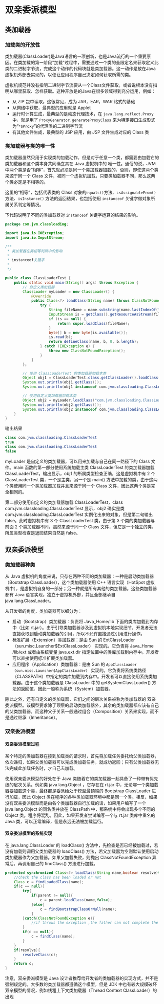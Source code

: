 # 双亲委派模型
## 类加载器
### 加载类的开放性
类加载器(ClassLoader)是Java语言的一项创新，也是Java流行的一个重要原因。在类加载的第一阶段"加载"过程中，需要通过一个类的全限定名来获取定义此类的二进制字节流，完成这个动作的代码块就是类加载器。这一动作是放在Java虚拟机外部去实现的，以便让应用程序自己决定如何获取所需的类。

虚拟机规范并没有指明二进制字节流要从一个Class文件获取，或者说根本没有指明从哪里获取、怎样获取。这种开放是的Java在很多领域得到充分运用，例如：
- 从 ZIP 包中读取，这很常见，成为 JAR，EAR，WAR 格式的基础
- 从网络中获取，最典型的应用就是 Applet
- 运行时计算生成，最典型的是动态代理技术，在 `java.lang.reflect.Proxy` 中，就是用了 `ProxyGenerator.generateProxyClass` 来为特定接口生成形式为“`*$Proxy`”的代理类的二进制字节流
- 有其他文件生成，最典型的 JSP 应用，由 JSP 文件生成对应的 Class 类

### 类加载器与类的唯一性
类加载器虽然只用于实现类的加载动作，但是对于任意一个类，都需要由加载它的类加载器和这个类本身共同确立其在 Java 虚拟机中的 唯一性。通俗的说，JVM 中两个类是否“相等”，首先就必须是同一个类加载器加载的，否则，即使这两个类来源于同一个 Class 文件，被同一个虚拟机加载，只要类加载器不同，那么这两个类必定是不相等的。

这里的“相等”，包括代表类的 Class 对象的` equals() `方法、`isAssignableFrom()` 方法、`isInstance()` 方法的返回结果，也包括使用 `instanceof` 关键字做对象所属关系判定等情况。

下代码说明了不同的类加载器对 `instanceof` 关键字运算的结果的影响。
```java
package com.jvm.classloading;

import java.io.IOException;
import java.io.InputStream;

/**
 * 类加载器在类相等判断中的影响
 * 
 * instanceof关键字
 * 
 */

public class ClassLoaderTest {
    public static void main(String[] args) throws Exception {
        // 自定义类加载器
        ClassLoader myLoader = new ClassLoader() {
            @Override
            public Class<?> loadClass(String name) throws ClassNotFoundException {
                try {
                    String fileName = name.substring(name.lastIndexOf(".") + 1) + ".class";
                    InputStream is = getClass().getResourceAsStream(fileName);
                    if (is == null) {
                        return super.loadClass(fileName);
                    }
                    byte[] b = new byte[is.available()];
                    is.read(b);
                    return defineClass(name, b, 0, b.length);   
                } catch (IOException e) {
                    throw new ClassNotFoundException();
                }
            }
        };

        // 使用 ClassLoaderTest 的类加载器加载本类
        Object obj1 = ClassLoaderTest.class.getClassLoader().loadClass("com.jvm.classloading.ClassLoaderTest").newInstance();
        System.out.println(obj1.getClass());
        System.out.println(obj1 instanceof com.jvm.classloading.ClassLoaderTest);

        // 使用自定义类加载器加载本类
        Object obj2 = myLoader.loadClass("com.jvm.classloading.ClassLoaderTest").newInstance();
        System.out.println(obj2.getClass());
        System.out.println(obj2 instanceof com.jvm.classloading.ClassLoaderTest);
    }
}
```
输出结果
```java
class com.jvm.classloading.ClassLoaderTest
true
class com.jvm.classloading.ClassLoaderTest
false
```
myLoader 是自定义的类加载器，可以用来加载与自己在同一路径下的 Class 文件。main 函数的第一部分使用系统加载主类 ClassLoaderTest 的类加载器加载 ClassLoaderTest，输出显示，obj1 的所属类型检查正确，这是虚拟机中有 2 个 ClassLoaderTest 类，一个是主类，另一个是 main() 方法中加载的类，由于这两个类使用同一个类加载器加载并且来源于同一个 Class 文件，因此这两个类是完全相同的。

第二部分使用自定义的类加载器加载 ClassLoaderTest，class com.jvm.classloading.ClassLoaderTest 显示，obj2 确实是类 com.jvm.classloading.ClassLoaderTest 实例化出来的对象，但是第二句输出 false。此时虚拟机中有 3 个 ClassLoaderTest 类，由于第 3 个类的类加载器与前面 2 个类加载器不同，虽然来源于同一个 Class 文件，但它是一个独立的类，所属类型检查是返回结果自然是 false。

## 双亲委派模型
### 类加载器种类
从 Java 虚拟机的角度来说，只存在两种不同的类加载器：一种是启动类加载器（Bootstrap ClassLoader），这个类加载器使用 C++ 语言实现（HotSpot 虚拟机中），是虚拟机自身的一部分；另一种就是所有其他的类加载器，这些类加载器都有 Java 语言实现，独立于虚拟机外部，并且全部继承自 java.lang.ClassLoader。

从开发者的角度，类加载器可以细分为：
- 启动（Bootstrap）类加载器：负责将 Java_Home/lib 下面的类库加载到内存中（比如 rt.jar）。由于引导类加载器涉及到虚拟机本地实现细节，开发者无法直接获取到启动类加载器的引用，所以不允许直接通过引用进行操作。
- 标准扩展（Extension）类加载器：是由 Sun 的 ExtClassLoader（sun.misc.Launcher$ExtClassLoader） 实现的。它负责将 Java_Home /lib/ext 或者由系统变量 java.ext.dir 指定位置中的类库加载到内存中。开发者可以直接使用标准扩展类加载器。
- 应用程序（Application）类加载器：是由 Sun 的 `AppClassLoader（sun.misc.Launcher$AppClassLoader）` 实现的。它负责将系统类路径（CLASSPATH）中指定的类库加载到内存中。开发者可以直接使用系统类加载器。由于这个类加载器是 ClassLoader 中的 getSystemClassLoader() 方法的返回值，因此一般称为系统（System）加载器。

除此之外，还有自定义的类加载器，它们之间的层次关系被称为类加载器的 双亲委派模型。该模型要求除了顶层的启动类加载器外，其余的类加载器都应该有自己的父类加载器，而这种父子关系一般通过组合（Composition）关系来实现，而不是通过继承（Inheritance）。

### 双亲委派模型
#### 双亲委派模型过程
某个特定的类加载器在接到加载类的请求时，首先将加载任务委托给父类加载器，依次递归，如果父类加载器可以完成类加载任务，就成功返回；只有父类加载器无法完成此加载任务时，才自己去加载。

使用双亲委派模型的好处在于 Java 类随着它的类加载器一起具备了一种带有优先级的层次关系。例如类 java.lang.Object ，它存在在 rt.jar 中，无论哪一个类加载器要加载这个类，最终都是委派给处于模型最顶端的 Bootstrap ClassLoader 进行加载，因此 Object 类在程序的各种类加载器环境中都是同一个类。相反，如果没有双亲委派模型而是由各个类加载器自行加载的话，如果用户编写了一个 java.lang.Object 的同名类并放在 ClassPath 中，那系统中将会出现多个不同的 Object 类，程序将混乱。因此，如果开发者尝试编写一个与 rt.jar 类库中重名的 Java 类，可以正常编译，但是永远无法被加载运行。

#### 双亲委派模型的系统实现
在 java.lang.ClassLoader 的 loadClass() 方法中，先检查是否已经被加载过，若没有加载则调用父类加载器的 loadClass() 方法，若父加载器为空则默认使用启动类加载器作为父加载器。如果父加载失败，则抛出 ClassNotFoundException 异常后，再调用自己的 findClass() 方法进行加载。

```java
protected synchronized Class<?> loadClass(String name,boolean resolve)throws ClassNotFoundException{
    //check the class has been loaded or not
    Class c = findLoadedClass(name);
    if(c == null){
        try{
            if(parent != null){
                c = parent.loadClass(name,false);
            }else{
                c = findBootstrapClassOrNull(name);
            }
        }catch(ClassNotFoundException e){
            //if throws the exception ,the father can not complete the load
        }
        if(c == null){
            c = findClass(name);
        }
    }
    if(resolve){
        resolveClass(c);
    }
    return c;
}
```
注意，双亲委派模型是 Java 设计者推荐给开发者的类加载器的实现方式，并不是强制规定的。大多数的类加载器都遵循这个模型，但是 JDK 中也有较大规模破坏双亲模型的情况，例如线程上下文类加载器（Thread Context ClassLoader）的出现